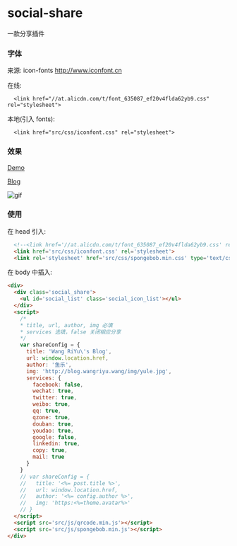 # social-share

一款分享插件

### 字体

来源: icon-fonts http://www.iconfont.cn

在线:

```
  <link href="//at.alicdn.com/t/font_635087_ef20v4flda62yb9.css" rel="stylesheet">
```

本地(引入 fonts):

```
  <link href="src/css/iconfont.css" rel="stylesheet">
```

### 效果

[Demo](https://htmlpreview.github.io/?https://github.com/wangriyu/social-share/blob/08f4f6e2a8582a6138f8fd751887f7516f294d77/index.html)

[Blog](http://blog.wangriyu.wang/tags/)

![gif](share.gif)

### 使用

在 head 引入:

```html
  <!--<link href='//at.alicdn.com/t/font_635087_ef20v4flda62yb9.css' rel='stylesheet'>-->
  <link href='src/css/iconfont.css' rel='stylesheet'>
  <link rel='stylesheet' href='src/css/spongebob.min.css' type='text/css' media='all'/>
```

在 body 中插入:

```html
<div>
  <div class='social_share'>
    <ul id='social_list' class='social_icon_list'></ul>
  </div>
  <script>
    /*
    * title, url, author, img 必填
    * services 选填，false 关闭相应分享
    */
    var shareConfig = {
      title: 'Wang RiYu\'s Blog',
      url: window.location.href,
      author: '鱼乐',
      img: 'http://blog.wangriyu.wang/img/yule.jpg',
      services: {
        facebook: false,
        wechat: true,
        twitter: true,
        weibo: true,
        qq: true,
        qzone: true,
        douban: true,
        youdao: true,
        google: false,
        linkedin: true,
        copy: true,
        mail: true
      }
    }
    // var shareConfig = {
    //   title: '<%= post.title %>',
    //   url: window.location.href,
    //   author: '<%= config.author %>',
    //   img: 'https:<%=theme.avatar%>'
    // }
  </script>
  <script src='src/js/qrcode.min.js'></script>
  <script src='src/js/spongebob.min.js'></script>
</div>
```
